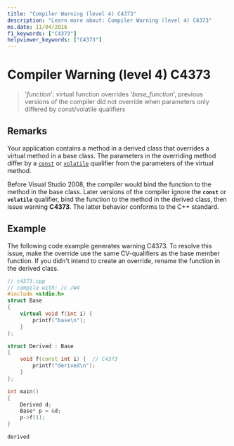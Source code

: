 ```yaml
---
title: "Compiler Warning (level 4) C4373"
description: "Learn more about: Compiler Warning (level 4) C4373"
ms.date: 11/04/2016
f1_keywords: ["C4373"]
helpviewer_keywords: ["C4373"]
---
```

# Compiler Warning (level 4) C4373

> '*function*': virtual function overrides '*base_function*', previous versions of the compiler did not override when parameters only differed by const/volatile qualifiers

## Remarks

Your application contains a method in a derived class that overrides a virtual method in a base class. The parameters in the overriding method differ by a [`const`](../../cpp/const-cpp.md) or [`volatile`](../../cpp/volatile-cpp.md) qualifier from the parameters of the virtual method.

Before Visual Studio 2008, the compiler would bind the function to the method in the base class. Later versions of the compiler ignore the **`const`** or **`volatile`** qualifier, bind the function to the method in the derived class, then issue warning **C4373**. The latter behavior conforms to the C++ standard.

## Example

The following code example generates warning C4373. To resolve this issue, make the override use the same CV-qualifiers as the base member function. If you didn't intend to create an override, rename the function in the derived class.

```cpp
// c4373.cpp
// compile with: /c /W4
#include <stdio.h>
struct Base
{
    virtual void f(int i) {
        printf("base\n");
    }
};

struct Derived : Base
{
    void f(const int i) {  // C4373
        printf("derived\n");
    }
};

int main()
{
    Derived d;
    Base* p = &d;
    p->f(1);
}
```

```Output
derived
```
